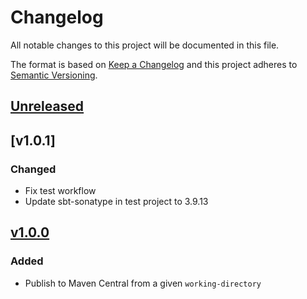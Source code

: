 # Changelog

All notable changes to this project will be documented in this file.

The format is based on [Keep a Changelog](https://keepachangelog.com/en/1.0.0/)
and this project adheres to [Semantic Versioning](https://semver.org/spec/v2.0.0.html).

## [Unreleased]

## [v1.0.1]

### Changed

- Fix test workflow
- Update sbt-sonatype in test project to 3.9.13

## [v1.0.0]

### Added

- Publish to Maven Central from a given `working-directory`

[Unreleased]: https://github.com/cucumber/action-publish-mvn/compare/v1.0.0...HEAD
[v1.0.0]: https://github.com/cucumber/action-publish-mvn/compare/fc0ace7b03d554d390b3e9d4549c5c16ea037c41...v1.00
